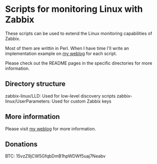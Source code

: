 Scripts for monitoring Linux with Zabbix
========================================
These scripts can be used to extend the Linux monitoring capabilities of Zabbix.

Most of them are writtin in Perl. When I have time I'll write an implementation example on [my weblog](http://www.denniskanbier.nl/blog) for each script. 

Please check out the README pages in the specific directories for more information.

Directory structure
-------------------
zabbix-linux/LLD:							Used for low-level discovery scripts
zabbix-linux/UserParameters:	Used for custom Zabbix keys 

More information
----------------
Please visit [my weblog](http://www.denniskanbier.nl/blog "JBoss and Zabbix") for more information.

Donations
---------
BTC: 15vzZ9jCW5GfqbDmB1hpWDWf5uaj7Neabv
